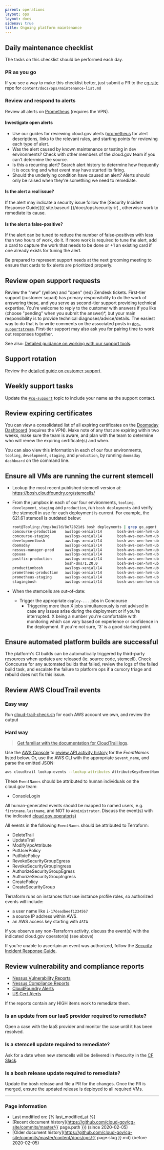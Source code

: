 ```yaml
---
parent: operations
layout: ops
layout: docs
sidenav: true
title: Ongoing platform maintenance
---
```



## Daily maintenance checklist

The tasks on this checklist should be performed each day.

### PR as you go

If you see a way to make this checklist better, just submit a PR to the
[cg-site](https://github.com/cloud-gov/cg-site) repo for `content/docs/ops/maintenance-list.md`

### Review and respond to alerts

Review all alerts on [Prometheus](https://prometheus.fr.cloud.gov/alerts) (requires the VPN).

#### Investigate open alerts
- Use our guides for reviewing cloud.gov alerts ([prometheus](https://github.com/cloud-gov/cg-deploy-prometheus/tree/master/bosh) for alert descriptions, links to the relevant rules, and starting points for reviewing each type of alert.
- Was the alert caused by known maintenance or testing in dev environments? Check with other members of the cloud.gov team if you can't determine the source.
- Is this a recurring alert? Search alert history to determine how frequently it is occuring and what event may have started its firing.
- Should the underlying condition have caused an alert? Alerts should only be raised when they're something we need to remediate.

#### Is the alert a real issue?
If the alert may indicate a security issue follow the
[Security Incident Response Guide]({{ site.baseurl }}/docs/ops/security-ir)
, otherwise work to remediate its cause.

#### Is the alert a false-positive?
If the alert can be tuned to reduce the number of false-positives with less than
two hours of work, do it.  If more work is required to tune the alert, add a card
to capture the work that needs to be done or +1 an existing card if one already
exists for tuning the alert.

Be prepared to represent support needs at the next grooming meeting to ensure
that cards to fix alerts are prioritized properly.

## Review open support requests

Review the "new" (yellow) and "open" (red) Zendesk tickets. First-tier support
(customer squad) has primary responsibility to do the work of answering these, and
you serve as second-tier support providing technical expertise. You're welcome
to reply to the customer with answers if you like (choose "pending" when you
submit the answer)*, but your main responsibility is to provide technical
diagnoses/advice/details. The easiest way to do that is to write comments on the
associated posts in
[`#cg-supportstream`](https://gsa-tts.slack.com/messages/cg-supportstream).
First-tier support may also ask you for pairing time to work out responses
together.

See also: [Detailed guidance on working with our support tools](https://docs.google.com/document/d/1QXZvcUl-6gtI7jEQObXV9FyiIpJC-Fx1R7RzB0C6PHM/edit#heading=h.80zn694rriw3).

## Support rotation

Review the [detailed guide on customer support]({{site.baseurl}}/docs/ops/customer-support).

## Weekly support tasks

Update the [`#cg-support`](https://gsa-tts.slack.com/messages/cg-support/) topic to include your name as the support contact.

## Review expiring certificates

You can view a consolidated list of all expiring certificates on the [Doomsday Dashboard](https://doomsday.fr.cloud.gov/) (requires the VPN). Make note of any that are expiring within two weeks, make sure the team is aware, and plan with the team to
determine who will renew the expiring certificate(s) and when.

You can also view this information in each of our four environments, `tooling`, `development`, `staging`, and `production`, by running `doomsday dashboard` on the command line.

## Ensure all VMs are running the current stemcell

- Lookup the most recent published stemcell version at: https://bosh.cloudfoundry.org/stemcells/

- From the jumpbox in each of our four environments, `tooling`, `development`,
  `staging` and `production`, run `bosh deployments` and verify the stemcell in
  use for each deployment is current. For example, the 621.61 stemcell is
  outdated below:

  ```sh
  root@Tooling:/tmp/build/8e72821d$ bosh deployments | grep go_agent
  concourse-production    awslogs-xenial/14       bosh-aws-xen-hvm-ubuntu-xenial-go_agent/621.64  -
  concourse-staging       awslogs-xenial/14       bosh-aws-xen-hvm-ubuntu-xenial-go_agent/621.64  -
  developmentbosh         awslogs-xenial/14       bosh-aws-xen-hvm-ubuntu-xenial-go_agent/621.64  -
  doomsday                awslogs-xenial/14       bosh-aws-xen-hvm-ubuntu-xenial-go_agent/621.64  -
  nessus-manager-prod     awslogs-xenial/14       bosh-aws-xen-hvm-ubuntu-xenial-go_agent/621.64  -
  opsuaa                  awslogs-xenial/14       bosh-aws-xen-hvm-ubuntu-xenial-go_agent/621.64  -
  postfix-production      awslogs-xenial/14       bosh-aws-xen-hvm-ubuntu-xenial-go_agent/621.61  -
                          bosh-dns/1.20.0         bosh-aws-xen-hvm-ubuntu-xenial-go_agent/621.64
  productionbosh          awslogs-xenial/14       bosh-aws-xen-hvm-ubuntu-xenial-go_agent/621.64  -
  prometheus-production   awslogs-xenial/14       bosh-aws-xen-hvm-ubuntu-xenial-go_agent/621.64  -
  prometheus-staging      awslogs-xenial/14       bosh-aws-xen-hvm-ubuntu-xenial-go_agent/621.64  -
  stagingbosh             awslogs-xenial/14       bosh-aws-xen-hvm-ubuntu-xenial-go_agent/621.64  -
  ```

- When the stemcells are out-of-date:
  - Trigger the appropriate `deploy-...` jobs in Concourse
    - Triggering more than X jobs simultaneously is not advised in case any
      issues arise during the deployment or if you're interrupted. X being a
      number you're comfortable with monitoring which can vary based on
      experience or confidence in the deployment.  If you're not sure, '3' is a
      good starting point.

## Ensure automated platform builds are successful

The platform's CI builds can be automatically triggered by third-party resources when updates are released (ie. source code, stemcell). Check Concourse for any automated builds that failed, review the logs of the failed build task, and escalate the failure to platform ops if a cursory triage and rebuild does not fix this issue. 

## Review AWS CloudTrail events

### Easy way

Run [cloud-trail-check.sh](https://github.com/cloud-gov/cg-scripts/blob/master/cloudtrail-check.sh) for each AWS account we own,
and review the output

### Hard way
> [Get familiar with the documentation for CloudTrail logs](http://docs.aws.amazon.com/IAM/latest/UserGuide/cloudtrail-integration.html).

Use the [AWS Console](http://docs.aws.amazon.com/govcloud-us/latest/UserGuide/govcloud-console.html)
to [review API activity history](http://docs.aws.amazon.com/awscloudtrail/latest/userguide/view-cloudtrail-events-console.html)
for the _EventNames_ listed below.
Or, use the AWS CLI with the appropriate `$event_name`, and parse the emitted JSON:
```sh
aws cloudtrail lookup-events --lookup-attributes AttributeKey=EventName,AttributeValue=$event_name
```

These `EventNames` should be attributed to human individuals on the cloud.gov team:

* ConsoleLogin

All human-generated events should be mapped to named users, e.g. `firstname.lastname`, and NOT to `Administrator`.
Discuss the event(s) with the indicated [cloud.gov operator(s)](https://docs.google.com/spreadsheets/d/1mW3tphZ98ExmMxLHPogSpTq8DzYr5Oh8_SHnOTvjRWM/edit)

All events in the following `EventNames` should be attributed to Terraform:

- DeleteTrail
- UpdateTrail
- ModifyVpcAttribute
- PutUserPolicy
- PutRolePolicy
- RevokeSecurityGroupEgress
- RevokeSecurityGroupIngress
- AuthorizeSecurityGroupEgress
- AuthorizeSecurityGroupIngress
- CreatePolicy
- CreateSecurityGroup

Terraform runs on instances that use instance profile roles, so authorized events will include:

* a user name like `i-17deadbeef1234567`
* a source IP address within AWS.
* an AWS access key starting with `ASIA`

If you observe any non-Terraform activity, discuss the event(s) with the
indicated cloud.gov operator(s) (see above)

If you're unable to ascertain an event was authorized, follow the
[Security Incident Response Guide]({{site.baseurl}}/docs/ops/security-ir).

## Review vulnerability and compliance reports
- [Nessus Vulnerability Reports](https://nessus.fr.cloud.gov/)
- [Nessus Compliance Reports](https://nessus.fr.cloud.gov/)
- [CloudFoundry Alerts](https://www.cloudfoundry.org/category/security/)
- [US Cert Alerts](https://www.us-cert.gov/ncas/alerts)

If the reports contain any HIGH items work to remediate them.

### Is an update from our IaaS provider required to remediate?
Open a case with the IaaS provider and monitor the case until it has been
resolved.

### Is a stemcell update required to remediate?
Ask for a date when new stemcells will be delivered in #security in the
[CF Slack](https://cloudfoundry.slack.com/).

### Is a bosh release update required to remediate?
Update the bosh release and file a PR for the changes.  Once the PR is merged,
ensure the updated release is deployed to all required VMs.

---

### Page information

* Last modified on: {% last_modified_at %}
* [Recent document history](https://github.com/cloud-gov/cg-site/commits/master/{{ page.path }}) (since 2020-02-05)
* [Older document history](https://github.com/cloud-gov/cg-site/commits/master/content/docs/ops/{{ page.slug }}.md) (before 2020-02-05)
